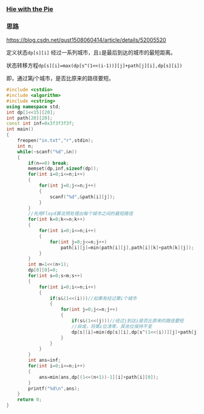 ### [Hie with the Pie](https://vjudge.net/problem/POJ-3311#author=342705814)

### 思路

https://blog.csdn.net/qust1508060414/article/details/52005520

定义状态`dp[s][i]` 经过一系列城市，且`i`是最后到达的城市的最短距离。

状态转移方程`dp[s][i]=max(dp[s^(1<<(i-1))][j]+path[j][i],dp[s][i])`

即，通过第$j$个城市，是否比原来的路径要短。

```cpp
#include <cstdio>
#include <algorithm>
#include <cstring>
using namespace std;
int dp[1<<15][20];
int path[20][20];
const int inf=0x3f3f3f3f;
int main()
{
    freopen("in.txt","r",stdin);
    int n;
    while(~scanf("%d",&n))
    {
        if(n==0) break;
        memset(dp,inf,sizeof(dp));
        for(int i=0;i<=n;i++)
        {
            for(int j=0;j<=n;j++)
            {
                scanf("%d",&path[i][j]);
            }
        }
        //先用Floyd算法预处理出每个城市之间的最短路径
        for(int k=0;k<=n;k++)
        {
            for(int i=0;i<=n;i++)
            {
                for(int j=0;j<=n;j++)
                    path[i][j]=min(path[i][j],path[i][k]+path[k][j]);
            }
        }
        int m=1<<(n+1);
        dp[0][0]=0;
        for(int s=0;s<m;s++)
        {
            for(int i=0;i<=n;i++)
            {
                if(s&(1<<(i)))//如果有经过第i个城市
                {
                    for(int j=0;j<=n;j++)
                    {
                        if(s&(1<<(j)))//经过j到达i是否比原来的路径要短
                        //异或，将第i位清零，其余位保持不变
                        dp[s][i]=min(dp[s][i],dp[s^(1<<(i))][j]+path[j][i]);
                    }
                }
            }
        }
        int ans=inf;
        for(int i=0;i<=n;i++)
        {
            ans=min(ans,dp[(1<<(n+1))-1][i]+path[i][0]);
        }
        printf("%d\n",ans);
    }
    return 0;
}
```

